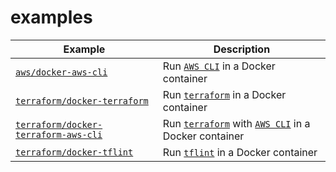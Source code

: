 # examples

| Example                                                                    | Description                                                                                                                     |
| -------------------------------------------------------------------------- | ------------------------------------------------------------------------------------------------------------------------------- |
| [`aws/docker-aws-cli`](aws/docker-aws-cli)                                 | Run [`AWS CLI`](https://aws.amazon.com/cli/) in a Docker container                                                              |
| [`terraform/docker-terraform`](terraform/docker-terraform)                 | Run [`terraform`](https://releases.hashicorp.com/terraform) in a Docker container                                               |
| [`terraform/docker-terraform-aws-cli`](terraform/docker-terraform-aws-cli) | Run [`terraform`](https://releases.hashicorp.com/terraform) with [`AWS CLI`](https://aws.amazon.com/cli/) in a Docker container |
| [`terraform/docker-tflint`](terraform/docker-tflint)                       | Run [`tflint`](https://github.com/terraform-linters/tflint) in a Docker container                                               |
